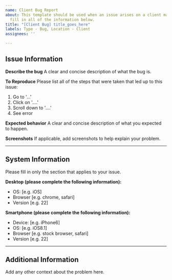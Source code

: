 ```yaml
---
name: Client Bug Report
about: This template should be used when an issue arises on a client machine. Please
  fill in all of the information below.
title: "[Client Bug] title_goes_here"
labels: Type - Bug, Location - Client
assignees: ''

---
```


## Issue Information

**Describe the bug**
A clear and concise description of what the bug is.

**To Reproduce**
Please list all of the steps that were taken that led up to this issue:
1. Go to '...'
2. Click on '....'
3. Scroll down to '....'
4. See error

**Expected behavior**
A clear and concise description of what you expected to happen.

**Screenshots**
If applicable, add screenshots to help explain your problem.

***

## System Information

Please fill in only the section that applies to your issue.  

**Desktop (please complete the following information):**
 - OS: [e.g. iOS]
 - Browser [e.g. chrome, safari]
 - Version [e.g. 22]

**Smartphone (please complete the following information):**
 - Device: [e.g. iPhone6]
 - OS: [e.g. iOS8.1]
 - Browser [e.g. stock browser, safari]
 - Version [e.g. 22]

***

## Additional Information
Add any other context about the problem here.
